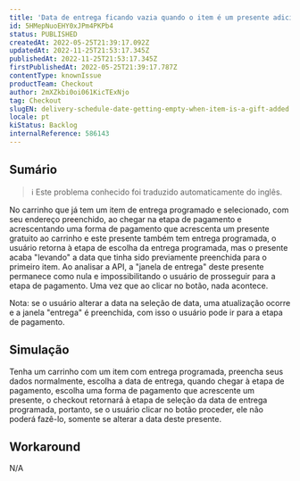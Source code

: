```yaml
---
title: 'Data de entrega ficando vazia quando o item é um presente adicionado'
id: 5HMepNuoEHY0xJPm4PKPb4
status: PUBLISHED
createdAt: 2022-05-25T21:39:17.092Z
updatedAt: 2022-11-25T21:53:17.345Z
publishedAt: 2022-11-25T21:53:17.345Z
firstPublishedAt: 2022-05-25T21:39:17.787Z
contentType: knownIssue
productTeam: Checkout
author: 2mXZkbi0oi061KicTExNjo
tag: Checkout
slugEN: delivery-schedule-date-getting-empty-when-item-is-a-gift-added
locale: pt
kiStatus: Backlog
internalReference: 586143
---
```


## Sumário

>ℹ️ Este problema conhecido foi traduzido automaticamente do inglês.



No carrinho que já tem um item de entrega programado e selecionado, com seu endereço preenchido, ao chegar na etapa de pagamento e acrescentando uma forma de pagamento que acrescenta um presente gratuito ao carrinho e este presente também tem entrega programada, o usuário retorna à etapa de escolha da entrega programada, mas o presente acaba "levando" a data que tinha sido previamente preenchida para o primeiro item.
Ao analisar a API, a "janela de entrega" deste presente permanece como nula e impossibilitando o usuário de prosseguir para a etapa de pagamento. Uma vez que ao clicar no botão, nada acontece.

Nota: se o usuário alterar a data na seleção de data, uma atualização ocorre e a janela "entrega" é preenchida, com isso o usuário pode ir para a etapa de pagamento.



## Simulação


Tenha um carrinho com um item com entrega programada, preencha seus dados normalmente, escolha a data de entrega, quando chegar à etapa de pagamento, escolha uma forma de pagamento que acrescente um presente, o checkout retornará à etapa de seleção da data de entrega programada, portanto, se o usuário clicar no botão proceder, ele não poderá fazê-lo, somente se alterar a data deste presente.



## Workaround


N/A

